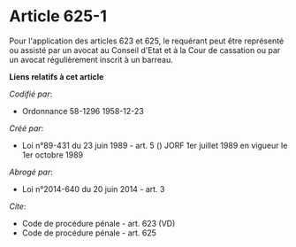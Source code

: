 # Article 625-1

Pour l'application des articles 623 et 625, le requérant peut être représenté ou assisté par un avocat au Conseil d'Etat et à
la Cour de cassation ou par un avocat régulièrement inscrit à un barreau.

**Liens relatifs à cet article**

_Codifié par_:

  - Ordonnance 58-1296 1958-12-23

_Créé par_:

  - Loi n°89-431 du 23 juin 1989 - art. 5 () JORF 1er juillet 1989 en vigueur le 1er octobre 1989

_Abrogé par_:

  - Loi n°2014-640 du 20 juin 2014 - art. 3

_Cite_:

  - Code de procédure pénale - art. 623 (VD)
  - Code de procédure pénale - art. 625
